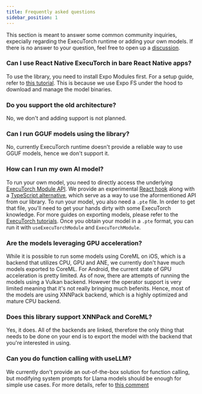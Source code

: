 ```yaml
---
title: Frequently asked questions
sidebar_position: 1
---
```


This section is meant to answer some common community inquiries, expecially regarding the ExecuTorch runtime or adding your own models. If there is no answer to your question, feel free to open up a [discussion](https://github.com/software-mansion/react-native-executorch/discussions/new/choose).

### Can I use React Native ExecuTorch in bare React Native apps?

To use the library, you need to install Expo Modules first. For a setup guide, refer to [this tutorial](https://docs.expo.dev/bare/installing-expo-modules/). This is because we use Expo FS under the hood to download and manage the model binaries.

### Do you support the old architecture?

No, we don't and adding support is not planned.

### Can I run GGUF models using the library?

No, currently ExecuTorch runtime doesn't provide a reliable way to use GGUF models, hence we don't support it.

### How can I run my own AI model?

To run your own model, you need to directly access the underlying [ExecuTorch Module API](https://pytorch.org/executorch/stable/extension-module.html). We provide an experimental [React hook](../executorch-bindings/useExecutorchModule.md) along with a [TypeScript alternative](../typescript-api/ExecutorchModule.md), which serve as a way to use the aformentioned API from our library. To run your model, you also need a `.pte` file. In order to get that file, you'll need to get your hands dirty with some ExecuTorch knowledge. For more guides on exporting models, please refer to the [ExecuTorch tutorials](https://pytorch.org/executorch/stable/tutorials/export-to-executorch-tutorial.html). Once you obtain your model in a `.pte` format, you can run it with `useExecuTorchModule` and `ExecuTorchModule`.

### Are the models leveraging GPU acceleration?

While it is possible to run some models using CoreML on iOS, which is a backend that utilizes CPU, GPU and ANE, we currently don't have much models exported to CoreML. For Android, the current state of GPU acceleration is pretty limited. As of now, there are attempts of running the models using a Vulkan backend. However the operator support is very limited meaning that it's not really bringing much befenits. Hence, most of the models are using XNNPack backend, which is a highly optimized and mature CPU backend.

### Does this library support XNNPack and CoreML?

Yes, it does. All of the backends are linked, therefore the only thing that needs to be done on your end is to export the model with the backend that you're interested in using.

### Can you do function calling with useLLM?

We currently don't provide an out-of-the-box solution for function calling, but modifying system prompts for Llama models should be enough for simple use cases. For more details, refer to [this comment](https://github.com/software-mansion/react-native-executorch/issues/173#issuecomment-2775082278)
